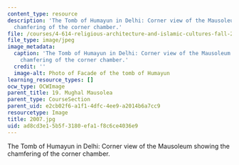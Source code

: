 ```yaml
---
content_type: resource
description: 'The Tomb of Humayun in Delhi: Corner view of the Mausoleum showing the
  chamfering of the corner chamber.'
file: /courses/4-614-religious-architecture-and-islamic-cultures-fall-2002/ad8cd3e15b5f3180efa1f8c6ce4036e9_2007.jpg
file_type: image/jpeg
image_metadata:
  caption: 'The Tomb of Humayun in Delhi: Corner view of the Mausoleum showing the
    chamfering of the corner chamber.'
  credit: ''
  image-alt: Photo of Facade of the tomb of Humayun
learning_resource_types: []
ocw_type: OCWImage
parent_title: 19. Mughal Mausolea
parent_type: CourseSection
parent_uid: e2cb02f6-a1f1-4dfc-4ee9-a2014b6a7cc9
resourcetype: Image
title: 2007.jpg
uid: ad8cd3e1-5b5f-3180-efa1-f8c6ce4036e9
---
```

The Tomb of Humayun in Delhi: Corner view of the Mausoleum showing the chamfering of the corner chamber.

